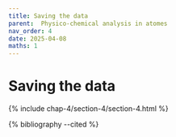 ```yaml
---
title: Saving the data
parent:  Physico-chemical analysis in atomes
nav_order: 4
date: 2025-04-08
maths: 1
---
```


# Saving the data

{% include chap-4/section-4/section-4.html %}

{% bibliography --cited %}
